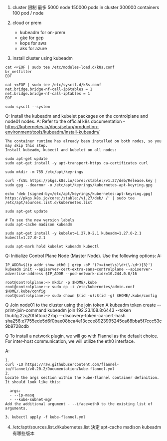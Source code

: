1. cluster 限制
最多 5000 node
150000 pods in cluster
300000 containers
100 pod / node

2. cloud or prem
    - kubeadm for on-prem
    - gke for gcp
    - kops for aws
    - aks for azure

3. install cluster using kubeadm
``` set net.bridge.bridge-nf-call-iptables to 1
cat <<EOF | sudo tee /etc/modules-load.d/k8s.conf
br_netfilter
EOF

cat <<EOF | sudo tee /etc/sysctl.d/k8s.conf
net.bridge.bridge-nf-call-ip6tables = 1
net.bridge.bridge-nf-call-iptables = 1
EOF

sudo sysctl --system
```

Q: Install the kubeadm and kubelet packages on the controlplane and node01 nodes.
A: Refer to the official k8s documentation - https://kubernetes.io/docs/setup/production-environment/tools/kubeadm/install-kubeadm/

```
The container runtime has already been installed on both nodes, so you may skip this step.
Install kubeadm, kubectl and kubelet on all nodes:

sudo apt-get update
sudo apt-get install -y apt-transport-https ca-certificates curl

sudo mkdir -m 755 /etc/apt/keyrings

curl -fsSL https://pkgs.k8s.io/core:/stable:/v1.27/deb/Release.key | sudo gpg --dearmor -o /etc/apt/keyrings/kubernetes-apt-keyring.gpg

echo 'deb [signed-by=/etc/apt/keyrings/kubernetes-apt-keyring.gpg] https://pkgs.k8s.io/core:/stable:/v1.27/deb/ /' | sudo tee /etc/apt/sources.list.d/kubernetes.list

sudo apt-get update

# To see the new version labels
sudo apt-cache madison kubeadm

sudo apt-get install -y kubelet=1.27.0-2.1 kubeadm=1.27.0-2.1 kubectl=1.27.0-2.1

sudo apt-mark hold kubelet kubeadm kubectl
```

Q: Initialize Control Plane Node (Master Node). Use the following options:
A: 
```
IP_ADDR=$(ip addr show eth0 | grep -oP '(?<=inet\s)\d+(\.\d+){3}')
kubeadm init --apiserver-cert-extra-sans=controlplane --apiserver-advertise-address $IP_ADDR --pod-network-cidr=10.244.0.0/16

root@controlplane:~> mkdir -p $HOME/.kube
root@controlplane:~> sudo cp -i /etc/kubernetes/admin.conf $HOME/.kube/config
root@controlplane:~> sudo chown $(id -u):$(id -g) $HOME/.kube/config
```
Q Join node01 to the cluster using the join token
A kubeadm token create --print-join-command
kubeadm join 192.23.108.8:6443 --token thubfg.2zq20f5ttooz27op --discovery-token-ca-cert-hash sha256:e7755ede5d6f0bae08bca4e13ccce8923995245ca68bba5f7ccc53c9b9728cdb 


Q To install a network plugin, we will go with Flannel as the default choice. For inter-host communication, we will utilize the eth0 interface.

A: 
```
1.
curl -LO https://raw.githubusercontent.com/flannel-io/flannel/v0.20.2/Documentation/kube-flannel.yml
2.
Locate the args section within the kube-flannel container definition. It should look like this:

  args:
  - --ip-masq
  - --kube-subnet-mgr
Add the additional argument - --iface=eth0 to the existing list of arguments.

3. kubectl apply -f kube-flannel.yml

```

4. /etc/apt/sources.list.d/kubernetes.list 決定
apt-cache madison kubeadm 有哪些版本